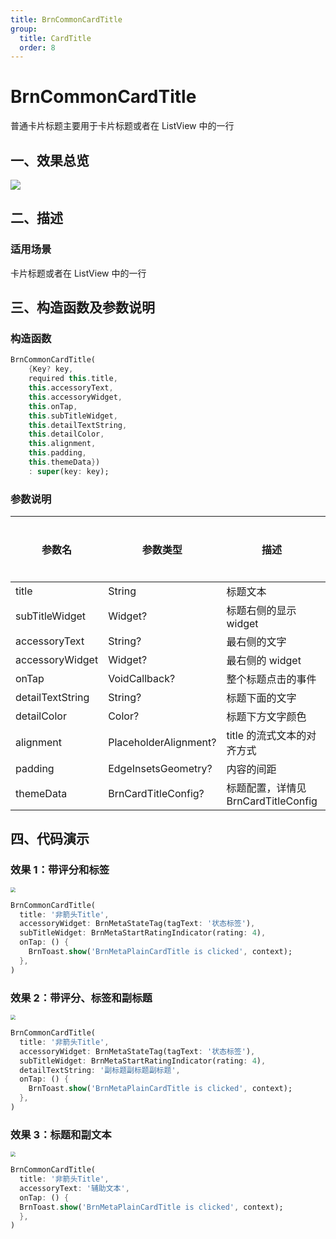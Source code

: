 ```yaml
---
title: BrnCommonCardTitle
group:
  title: CardTitle
  order: 8
---
```


# BrnCommonCardTitle

普通卡片标题主要用于卡片标题或者在 ListView 中的一行

## 一、效果总览

<img src="./img/BrnCommonCardTitleIntro.png"  />

## 二、描述

### 适用场景

卡片标题或者在 ListView 中的一行

## 三、构造函数及参数说明

### 构造函数

```dart
BrnCommonCardTitle(
    {Key? key,
    required this.title,
    this.accessoryText,
    this.accessoryWidget,
    this.onTap,
    this.subTitleWidget,
    this.detailTextString,
    this.detailColor,
    this.alignment,
    this.padding,
    this.themeData})
    : super(key: key);
```

### 参数说明

| **参数名**       | **参数类型**          | **描述**                            | **是否必填** | **默认值**        |
| ---------------- | --------------------- | ----------------------------------- | ------------ | ----------------- |
| title            | String                | 标题文本                            | 是           |                   |
| subTitleWidget   | Widget?               | 标题右侧的显示 widget               | 否           |                   |
| accessoryText    | String?               | 最右侧的文字                        | 否           |                   |
| accessoryWidget  | Widget?               | 最右侧的 widget                     | 否           |                   |
| onTap            | VoidCallback?         | 整个标题点击的事件                  | 否           |                   |
| detailTextString | String?               | 标题下面的文字                      | 否           |                   |
| detailColor      | Color?                | 标题下方文字颜色                    | 否           | Color(0xFF222222) |
| alignment        | PlaceholderAlignment? | title 的流式文本的对齐方式          | 否           |                   |
| padding          | EdgeInsetsGeometry?   | 内容的间距                          | 否           |                   |
| themeData        | BrnCardTitleConfig?   | 标题配置，详情见 BrnCardTitleConfig | 否           |                   |

## 四、代码演示

### 效果 1：带评分和标签

<img src="./img/BrnCommonCardTitleDemo1.png" style="zoom:50%;" />

```dart
BrnCommonCardTitle(
  title: '非箭头Title',
  accessoryWidget: BrnMetaStateTag(tagText: '状态标签'),
  subTitleWidget: BrnMetaStartRatingIndicator(rating: 4),
  onTap: () {
    BrnToast.show('BrnMetaPlainCardTitle is clicked', context);
  },
)
```

### 效果 2：带评分、标签和副标题

<img src="./img/BrnCommonCardTitleDemo2.png" style="zoom:50%;" />

```dart
BrnCommonCardTitle(
  title: '非箭头Title',
  accessoryWidget: BrnMetaStateTag(tagText: '状态标签'),
  subTitleWidget: BrnMetaStartRatingIndicator(rating: 4),
  detailTextString: '副标题副标题副标题',
  onTap: () {
    BrnToast.show('BrnMetaPlainCardTitle is clicked', context);
  },
)
```

### 效果 3：标题和副文本

<img src="./img/BrnCommonCardTitleDemo3.png" style="zoom:50%;" />

```dart
BrnCommonCardTitle(
  title: '非箭头Title',
  accessoryText: '辅助文本',
  onTap: () {
  BrnToast.show('BrnMetaPlainCardTitle is clicked', context);
  },
)
```
